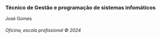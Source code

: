 <h3> Técnico de Gestão e programação de sistemas infomáticos </h3></p>
<p></p>José Gomes<p>
<h6> Oficina, escola profissional &copy; 2024</h6>
